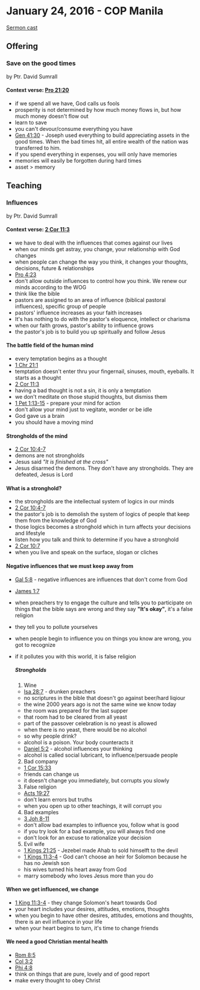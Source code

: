 # January 24, 2016 - COP Manila

[Sermon cast](http://livestream.com/cathedralofpraise/cathedralofpraiseph/videos/110326328)

## Offering

### Save on the good times
by Ptr. David Sumrall

#### Context verse: [Pro 21:20](http://www.biblestudytools.com/proverbs/21-20.html)
- if we spend all we have, God calls us fools
- prosperity is not determined by how much money flows in, but how much money doesn't flow out
- learn to save
- you can't devour/consume everything you have
- [Gen 41:30](http://www.biblestudytools.com/genesis/41-30.html) - Joseph used everything to build appreciating assets in the good times. When the bad times hit, all entire wealth of the nation was transferred to him. 
- if you spend everything in expenses, you will only have memories
- memories will easily be forgotten during hard times
- asset > memory

## Teaching

### Influences
by Ptr. David Sumrall

#### Context verse: [2 Cor 11:3](http://www.biblestudytools.com/2-corinthians/11-3.html)
- we have to deal with the influences that comes against our lives
- when our minds get astray, you change, your relationship with God changes
- when people can change the way you think, it changes your thoughts, decisions, future & relationships
- [Pro 4:23](http://www.biblestudytools.com/proverbs/4-23.html)
- don't allow outside influences to control how you think. We renew our minds according to the WOG
- think like the bible
- pastors are assigned to an area of influence (biblical pastoral influences), specific group of people
- pastors' influence increases as your faith increases
- It's has nothing to do with the pastor's eloquence, intellect or charisma
- when our faith grows, pastor's ability to influence grows
- the pastor's job is to build you up spiritually and follow Jesus

#### The battle field of the human mind
- every temptation begins as a thought
- [1 Chr 21:1](http://www.biblestudytools.com/1-chronicles/21-1.html)
- temptation doesn't enter thru your fingernail, sinuses, mouth, eyeballs. It starts as a thought
- [2 Cor 11:3](http://www.biblestudytools.com/2-corinthians/11-3.html)
- having a bad thought is not a sin, it is only a temptation
- we don't meditate on those stupid thoughts, but dismiss them
- [1 Pet 1:13-15](http://www.biblestudytools.com/1-peter/passage/?q=1-peter+1:13-15) - prepare your mind for action
- don't allow your mind just to vegitate, wonder or be idle
- God gave us a brain
- you should have a moving mind

#### Strongholds of the mind
- [2 Cor 10:4-7](http://www.biblestudytools.com/2-corinthians/passage/?q=2-corinthians+10:4-7)
- demons are not strongholds
- Jesus said *"It is finished at the cross"*
- Jesus disarmed the demons. They don't have any strongholds. They are defeated, Jesus is Lord

#### What is a stronghold?
- the strongholds are the intellectual system of logics in our minds
- [2 Cor 10:4-7](http://www.biblestudytools.com/2-corinthians/passage/?q=2-corinthians+10:4-7)
- the pastor's job is to demolish the system of logics of people that keep them from the knowledge of God
- those logics becomes a stronghold which in turn affects your decisions and lifestyle
- listen how you talk and think to determine if you have a stronghold
- [2 Cor 10:7](http://www.biblestudytools.com/2-corinthians/10-7.html) 
- when you live and speak on the surface, slogan or cliches

#### Negative influences that we must keep away from
- [Gal 5:8](http://www.biblestudytools.com/galatians/5-8.html) - negative influences are influences that don't come from God
- [James 1:7](http://www.biblestudytools.com/james/1-7.html)
- when preachers try to engage the culture and tells you to participate on things that the bible says are wrong and they say **"It's okay"**, it's a false religion
- they tell you to pollute yourselves
- when people begin to influence you on things you know are wrong, you got to recognize
- if it pollutes you with this world, it is false religion

  ##### Strongholds
  1. Wine
    - [Isa 28:7](http://www.biblestudytools.com/isaiah/28-7.html) - drunken preachers
    - no scriptures in the bible that doesn't go against beer/hard liqiour
    - the wine 2000 years ago is not the same wine we know today
    - the room  was prepared for the last supper
    - that room had to be cleared from all yeast
    - part of the passover celebration is no yeast is allowed
    - when there is no yeast, there would be no alcohol
    - so why people drink?
    - alcohol is a poison. Your body counteracts it
    - [Daniel 5:2](http://www.biblestudytools.com/daniel/5-2.html) - alcohol influences your thinking
    - alcohol is called social lubricant, to influence/persuade people
  2. Bad company
    - [1 Cor 15:33](http://www.biblestudytools.com/1-corinthians/15-33.html)
    - friends can change us
    - it doesn't change you immediately, but corrupts you slowly
  3. False religion
    - [Acts 19:27](http://www.biblestudytools.com/acts/19-27.html)
    - don't learn errors but truths
    - when you open up to other teachings, it will corrupt you
  4. Bad examples
    - [3 Joh 8-11](http://www.biblestudytools.com/3-john/passage/?q=3-john+1:8-11)
    - don't allow bad examples to influence you, follow what is good
    - if you try look for a bad example, you will always find one
    - don't look for an excuse to rationalize your decision
  5. Evil wife
    - [1 Kings 21:25](http://www.biblestudytools.com/1-kings/21-25.html) - Jezebel made Ahab to sold himselft to the devil
    - [1 Kings 11:3-4](http://www.biblestudytools.com/1-kings/passage/?q=1-kings+11:3-4) - God can't choose an heir for Solomon because he has no Jewish son
    - his wives turned his heart away from God
    - marry somebody who loves Jesus more than you do
    
#### When we get influenced, we change
- [1 King 11:3-4](http://www.biblestudytools.com/1-kings/passage/?q=1-kings+11:3-4) - they change Solomon's heart towards God
- your heart includes your desires, attitudes, emotions, thoughts
- when you begin to have other desires, attitudes, emotions and thoughts, there is an evil influence in your life
- when your heart begins to turn, it's time to change friends

#### We need a good Christian mental health
- [Rom 8:5](http://www.biblestudytools.com/romans/8-5.html)
- [Col 3:2](http://www.biblestudytools.com/colossians/3-2.html)
- [Phi 4:8](http://www.biblestudytools.com/philippians/4-8.html)
- think on things that are pure, lovely and of good report
- make every thought to obey Christ
